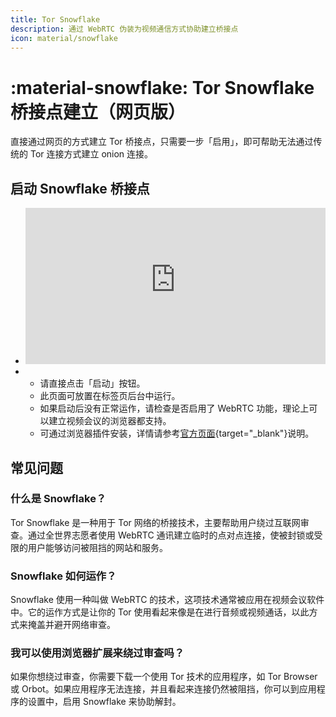 ```yaml
---
title: Tor Snowflake
description: 通过 WebRTC 伪装为视频通信方式协助建立桥接点
icon: material/snowflake
---
```

# :material-snowflake: Tor Snowflake 桥接点建立（网页版）

直接通过网页的方式建立 Tor 桥接点，只需要一步「启用」，即可帮助无法通过传统的 Tor 连接方式建立 onion 连接。

## 启动 Snowflake 桥接点

<div class="grid cards" markdown>

-   <iframe src="https://snowflake.torproject.org/embed.html" width="100%" height="250" frameborder="0" scrolling="no"></iframe>

-   
    - 请直接点击「启动」按钮。
    - 此页面可放置在标签页后台中运行。
    - 如果启动后没有正常运作，请检查是否启用了 WebRTC 功能，理论上可以建立视频会议的浏览器都支持。
    - 可通过浏览器插件安装，详情请参考[官方页面](https://snowflake.torproject.org/zh-CN/){target="_blank"}说明。

</div>

## 常见问题

### 什么是 Snowflake？

Tor Snowflake 是一种用于 Tor 网络的桥接技术，主要帮助用户绕过互联网审查。通过全世界志愿者使用 WebRTC 通讯建立临时的点对点连接，使被封锁或受限的用户能够访问被阻挡的网站和服务。

### Snowflake 如何运作？

Snowflake 使用一种叫做 WebRTC 的技术，这项技术通常被应用在视频会议软件中。它的运作方式是让你的 Tor 使用看起来像是在进行音频或视频通话，以此方式来掩盖并避开网络审查。

### 我可以使用浏览器扩展来绕过审查吗？

如果你想绕过审查，你需要下载一个使用 Tor 技术的应用程序，如 Tor Browser 或 Orbot。如果应用程序无法连接，并且看起来连接仍然被阻挡，你可以到应用程序的设置中，启用 Snowflake 来协助解封。
